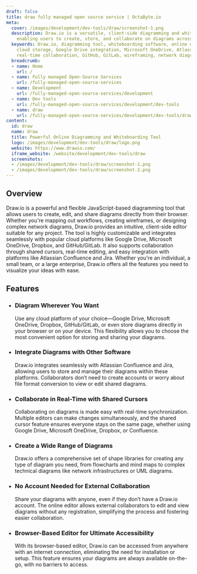 ```yaml
---
draft: false
title: draw fully managed open source service | OctaByte.io
meta:
  cover: /images/development/dev-tools/draw/screenshot-1.png
  description: Draw.io is a versatile, client-side diagramming and whiteboarding tool,
    enabling users to create, store, and collaborate on diagrams across multiple platforms.
  keywords: Draw.io, diagramming tool, whiteboarding software, online diagramming,
    cloud storage, Google Drive integration, Microsoft OneDrive, Atlassian Confluence,
    real-time collaboration, GitHub, GitLab, wireframing, network diagrams
  breadcrumb:
  - name: Home
    url: /
  - name: Fully managed Open-Source Services
    url: /fully-managed-open-source-services
  - name: Development
    url: /fully-managed-open-source-services/development
  - name: Dev tools
    url: /fully-managed-open-source-services/development/dev-tools
  - name: draw
    url: /fully-managed-open-source-services/development/dev-tools/draw
content:
  id: draw
  name: draw
  title: Powerful Online Diagramming and Whiteboarding Tool
  logo: /images/development/dev-tools/draw/logo.png
  website: https://www.drawio.com/
  iframe_website: /website/development/dev-tools/draw
  screenshots:
  - /images/development/dev-tools/draw/screenshot-1.png
  - /images/development/dev-tools/draw/screenshot-2.png
---
```


## Overview

Draw.io is a powerful and flexible JavaScript-based diagramming tool that allows users to create, edit, and share diagrams directly from their browser. Whether you're mapping out workflows, creating wireframes, or designing complex network diagrams, Draw.io provides an intuitive, client-side editor suitable for any project. The tool is highly customizable and integrates seamlessly with popular cloud platforms like Google Drive, Microsoft OneDrive, Dropbox, and GitHub/GitLab. It also supports collaboration through shared cursors, real-time editing, and easy integration with platforms like Atlassian Confluence and Jira. Whether you're an individual, a small team, or a large enterprise, Draw.io offers all the features you need to visualize your ideas with ease.

## Features

- ### Diagram Wherever You Want

  Use any cloud platform of your choice—Google Drive, Microsoft OneDrive, Dropbox, GitHub/GitLab, or even store diagrams directly in your browser or on your device. This flexibility allows you to choose the most convenient option for storing and sharing your diagrams.

- ### Integrate Diagrams with Other Software

  Draw.io integrates seamlessly with Atlassian Confluence and Jira, allowing users to store and manage their diagrams within these platforms. Collaborators don’t need to create accounts or worry about file format conversion to view or edit shared diagrams.

- ### Collaborate in Real-Time with Shared Cursors

  Collaborating on diagrams is made easy with real-time synchronization. Multiple editors can make changes simultaneously, and the shared cursor feature ensures everyone stays on the same page, whether using Google Drive, Microsoft OneDrive, Dropbox, or Confluence.

- ### Create a Wide Range of Diagrams

  Draw.io offers a comprehensive set of shape libraries for creating any type of diagram you need, from flowcharts and mind maps to complex technical diagrams like network infrastructures or UML diagrams.

- ### No Account Needed for External Collaboration

  Share your diagrams with anyone, even if they don’t have a Draw.io account. The online editor allows external collaborators to edit and view diagrams without any registration, simplifying the process and fostering easier collaboration.

- ### Browser-Based Editor for Ultimate Accessibility

  With its browser-based editor, Draw.io can be accessed from anywhere with an internet connection, eliminating the need for installation or setup. This feature ensures your diagrams are always available on-the-go, with no barriers to access.